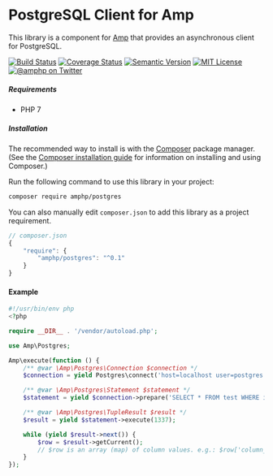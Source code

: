 # PostgreSQL Client for Amp

This library is a component for [Amp](https://github.com/amphp/amp) that provides an asynchronous client for PostgreSQL.

[![Build Status](https://img.shields.io/travis/amphp/postgres/master.svg?style=flat-square)](https://travis-ci.org/amphp/postgres)
[![Coverage Status](https://img.shields.io/coveralls/amphp/postgres/master.svg?style=flat-square)](https://coveralls.io/r/amphp/postgres)
[![Semantic Version](https://img.shields.io/github/release/amphp/postgres.svg?style=flat-square)](http://semver.org)
[![MIT License](https://img.shields.io/packagist/l/amphp/postgres.svg?style=flat-square)](LICENSE)
[![@amphp on Twitter](https://img.shields.io/badge/twitter-%40asyncphp-5189c7.svg?style=flat-square)](https://twitter.com/asyncphp)

##### Requirements

- PHP 7

##### Installation

The recommended way to install is with the [Composer](http://getcomposer.org/) package manager. (See the [Composer installation guide](https://getcomposer.org/doc/00-intro.md) for information on installing and using Composer.)

Run the following command to use this library in your project: 

```bash
composer require amphp/postgres
```

You can also manually edit `composer.json` to add this library as a project requirement.

```js
// composer.json
{
    "require": {
        "amphp/postgres": "^0.1"
    }
}
```

#### Example

```php
#!/usr/bin/env php
<?php

require __DIR__ . '/vendor/autoload.php';

use Amp\Postgres;

Amp\execute(function () {
    /** @var \Amp\Postgres\Connection $connection */
    $connection = yield Postgres\connect('host=localhost user=postgres dbname=test');

    /** @var \Amp\Postgres\Statement $statement */
    $statement = yield $connection->prepare('SELECT * FROM test WHERE id=$1');

    /** @var \Amp\Postgres\TupleResult $result */
    $result = yield $statement->execute(1337);

    while (yield $result->next()) {
        $row = $result->getCurrent();
        // $row is an array (map) of column values. e.g.: $row['column_name']
    }
});
```